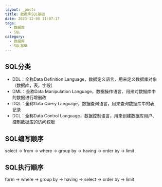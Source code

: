 ```yaml
---
layout: _posts
title: 数据库SQL基础
date: 2023-12-08 11:07:17
tags:
  - 数据库
  - SQL
category: 
  - 数据库
  - SQL基础
---
```

## SQL分类
- DDL：全称Data Definition Language，数据定义语言，用来定义数据库对象（数据库，表，字段）
- DML：全称Data Manipulation Language，数据操作语言，用来对数据库中的数据进行增删改
- DQL：全称Data Query Language，数据查询语言，用来查询数据库中的表记录
- DCL：全称Data Control Language，数据控制语言，用来创建数据库用户、控制数据库的访问权限

## SQL编写顺序
select -> from -> where -> group by -> having -> order by -> limit
## SQL执行顺序
form -> where -> group by -> having -> select -> order by -> limit
